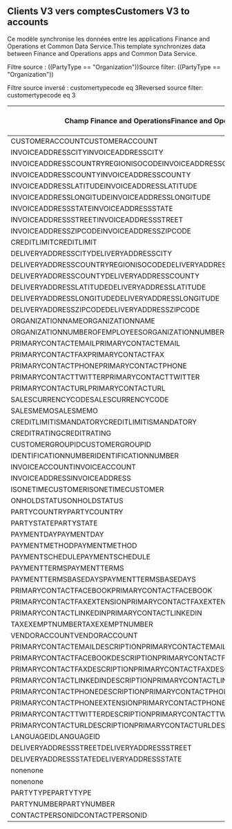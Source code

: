 ## <a name="customers-v3-to-accounts"></a><span data-ttu-id="240d4-101">Clients V3 vers comptes</span><span class="sxs-lookup"><span data-stu-id="240d4-101">Customers V3 to accounts</span></span>

<span data-ttu-id="240d4-102">Ce modèle synchronise les données entre les applications Finance and Operations et Common Data Service.</span><span class="sxs-lookup"><span data-stu-id="240d4-102">This template synchronizes data between Finance and Operations apps and Common Data Service.</span></span>

<span data-ttu-id="240d4-103">Filtre source : ((PartyType == "Organization"))</span><span class="sxs-lookup"><span data-stu-id="240d4-103">Source filter: ((PartyType == "Organization"))</span></span>

<span data-ttu-id="240d4-104">Filtre source inversé : customertypecode eq 3</span><span class="sxs-lookup"><span data-stu-id="240d4-104">Reversed source filter: customertypecode eq 3</span></span>

<span data-ttu-id="240d4-105">Champ Finance and Operations</span><span class="sxs-lookup"><span data-stu-id="240d4-105">Finance and Operations field</span></span> | <span data-ttu-id="240d4-106">Type de mappage</span><span class="sxs-lookup"><span data-stu-id="240d4-106">Map type</span></span> | <span data-ttu-id="240d4-107">Autre champ Dynamics 365</span><span class="sxs-lookup"><span data-stu-id="240d4-107">Other Dynamics 365 field</span></span> | <span data-ttu-id="240d4-108">Valeur par défaut</span><span class="sxs-lookup"><span data-stu-id="240d4-108">Default value</span></span>
---|---|---|---
<span data-ttu-id="240d4-109">CUSTOMERACCOUNT</span><span class="sxs-lookup"><span data-stu-id="240d4-109">CUSTOMERACCOUNT</span></span> | = | <span data-ttu-id="240d4-110">accountnumber</span><span class="sxs-lookup"><span data-stu-id="240d4-110">accountnumber</span></span> | 
<span data-ttu-id="240d4-111">INVOICEADDRESSCITY</span><span class="sxs-lookup"><span data-stu-id="240d4-111">INVOICEADDRESSCITY</span></span> | = | <span data-ttu-id="240d4-112">address2_city</span><span class="sxs-lookup"><span data-stu-id="240d4-112">address2_city</span></span> | 
<span data-ttu-id="240d4-113">INVOICEADDRESSCOUNTRYREGIONISOCODE</span><span class="sxs-lookup"><span data-stu-id="240d4-113">INVOICEADDRESSCOUNTRYREGIONISOCODE</span></span> | = | <span data-ttu-id="240d4-114">address2_country</span><span class="sxs-lookup"><span data-stu-id="240d4-114">address2_country</span></span> | 
<span data-ttu-id="240d4-115">INVOICEADDRESSCOUNTY</span><span class="sxs-lookup"><span data-stu-id="240d4-115">INVOICEADDRESSCOUNTY</span></span> | = | <span data-ttu-id="240d4-116">address2_county</span><span class="sxs-lookup"><span data-stu-id="240d4-116">address2_county</span></span> | 
<span data-ttu-id="240d4-117">INVOICEADDRESSLATITUDE</span><span class="sxs-lookup"><span data-stu-id="240d4-117">INVOICEADDRESSLATITUDE</span></span> | > | <span data-ttu-id="240d4-118">address2_latitude</span><span class="sxs-lookup"><span data-stu-id="240d4-118">address2_latitude</span></span> | 
<span data-ttu-id="240d4-119">INVOICEADDRESSLONGITUDE</span><span class="sxs-lookup"><span data-stu-id="240d4-119">INVOICEADDRESSLONGITUDE</span></span> | > | <span data-ttu-id="240d4-120">address2_longitude</span><span class="sxs-lookup"><span data-stu-id="240d4-120">address2_longitude</span></span> | 
<span data-ttu-id="240d4-121">INVOICEADDRESSSTATE</span><span class="sxs-lookup"><span data-stu-id="240d4-121">INVOICEADDRESSSTATE</span></span> | = | <span data-ttu-id="240d4-122">address2_stateorprovince</span><span class="sxs-lookup"><span data-stu-id="240d4-122">address2_stateorprovince</span></span> | 
<span data-ttu-id="240d4-123">INVOICEADDRESSSTREET</span><span class="sxs-lookup"><span data-stu-id="240d4-123">INVOICEADDRESSSTREET</span></span> | = | <span data-ttu-id="240d4-124">address2_line1</span><span class="sxs-lookup"><span data-stu-id="240d4-124">address2_line1</span></span> | 
<span data-ttu-id="240d4-125">INVOICEADDRESSZIPCODE</span><span class="sxs-lookup"><span data-stu-id="240d4-125">INVOICEADDRESSZIPCODE</span></span> | = | <span data-ttu-id="240d4-126">address2_postalcode</span><span class="sxs-lookup"><span data-stu-id="240d4-126">address2_postalcode</span></span> | 
<span data-ttu-id="240d4-127">CREDITLIMIT</span><span class="sxs-lookup"><span data-stu-id="240d4-127">CREDITLIMIT</span></span> | = | <span data-ttu-id="240d4-128">creditlimit</span><span class="sxs-lookup"><span data-stu-id="240d4-128">creditlimit</span></span> | 
<span data-ttu-id="240d4-129">DELIVERYADDRESSCITY</span><span class="sxs-lookup"><span data-stu-id="240d4-129">DELIVERYADDRESSCITY</span></span> | = | <span data-ttu-id="240d4-130">address1_city</span><span class="sxs-lookup"><span data-stu-id="240d4-130">address1_city</span></span> | 
<span data-ttu-id="240d4-131">DELIVERYADDRESSCOUNTRYREGIONISOCODE</span><span class="sxs-lookup"><span data-stu-id="240d4-131">DELIVERYADDRESSCOUNTRYREGIONISOCODE</span></span> | = | <span data-ttu-id="240d4-132">address1_country</span><span class="sxs-lookup"><span data-stu-id="240d4-132">address1_country</span></span> | 
<span data-ttu-id="240d4-133">DELIVERYADDRESSCOUNTY</span><span class="sxs-lookup"><span data-stu-id="240d4-133">DELIVERYADDRESSCOUNTY</span></span> | = | <span data-ttu-id="240d4-134">address1_county</span><span class="sxs-lookup"><span data-stu-id="240d4-134">address1_county</span></span> | 
<span data-ttu-id="240d4-135">DELIVERYADDRESSLATITUDE</span><span class="sxs-lookup"><span data-stu-id="240d4-135">DELIVERYADDRESSLATITUDE</span></span> | > | <span data-ttu-id="240d4-136">address1_latitude</span><span class="sxs-lookup"><span data-stu-id="240d4-136">address1_latitude</span></span> | 
<span data-ttu-id="240d4-137">DELIVERYADDRESSLONGITUDE</span><span class="sxs-lookup"><span data-stu-id="240d4-137">DELIVERYADDRESSLONGITUDE</span></span> | > | <span data-ttu-id="240d4-138">address1_longitude</span><span class="sxs-lookup"><span data-stu-id="240d4-138">address1_longitude</span></span> | 
<span data-ttu-id="240d4-139">DELIVERYADDRESSZIPCODE</span><span class="sxs-lookup"><span data-stu-id="240d4-139">DELIVERYADDRESSZIPCODE</span></span> | = | <span data-ttu-id="240d4-140">address1_postalcode</span><span class="sxs-lookup"><span data-stu-id="240d4-140">address1_postalcode</span></span> | 
<span data-ttu-id="240d4-141">ORGANIZATIONNAME</span><span class="sxs-lookup"><span data-stu-id="240d4-141">ORGANIZATIONNAME</span></span> | = | <span data-ttu-id="240d4-142">name</span><span class="sxs-lookup"><span data-stu-id="240d4-142">name</span></span> | 
<span data-ttu-id="240d4-143">ORGANIZATIONNUMBEROFEMPLOYEES</span><span class="sxs-lookup"><span data-stu-id="240d4-143">ORGANIZATIONNUMBEROFEMPLOYEES</span></span> | = | <span data-ttu-id="240d4-144">numberofemployees</span><span class="sxs-lookup"><span data-stu-id="240d4-144">numberofemployees</span></span> | 
<span data-ttu-id="240d4-145">PRIMARYCONTACTEMAIL</span><span class="sxs-lookup"><span data-stu-id="240d4-145">PRIMARYCONTACTEMAIL</span></span> | = | <span data-ttu-id="240d4-146">emailaddress1</span><span class="sxs-lookup"><span data-stu-id="240d4-146">emailaddress1</span></span> | 
<span data-ttu-id="240d4-147">PRIMARYCONTACTFAX</span><span class="sxs-lookup"><span data-stu-id="240d4-147">PRIMARYCONTACTFAX</span></span> | = | <span data-ttu-id="240d4-148">fax</span><span class="sxs-lookup"><span data-stu-id="240d4-148">fax</span></span> | 
<span data-ttu-id="240d4-149">PRIMARYCONTACTPHONE</span><span class="sxs-lookup"><span data-stu-id="240d4-149">PRIMARYCONTACTPHONE</span></span> | = | <span data-ttu-id="240d4-150">telephone1</span><span class="sxs-lookup"><span data-stu-id="240d4-150">telephone1</span></span> | 
<span data-ttu-id="240d4-151">PRIMARYCONTACTTWITTER</span><span class="sxs-lookup"><span data-stu-id="240d4-151">PRIMARYCONTACTTWITTER</span></span> | = | <span data-ttu-id="240d4-152">primarytwitterid</span><span class="sxs-lookup"><span data-stu-id="240d4-152">primarytwitterid</span></span> | 
<span data-ttu-id="240d4-153">PRIMARYCONTACTURL</span><span class="sxs-lookup"><span data-stu-id="240d4-153">PRIMARYCONTACTURL</span></span> | = | <span data-ttu-id="240d4-154">websiteurl</span><span class="sxs-lookup"><span data-stu-id="240d4-154">websiteurl</span></span> | 
<span data-ttu-id="240d4-155">SALESCURRENCYCODE</span><span class="sxs-lookup"><span data-stu-id="240d4-155">SALESCURRENCYCODE</span></span> | = | <span data-ttu-id="240d4-156">transactioncurrencyid.isocurrencycode</span><span class="sxs-lookup"><span data-stu-id="240d4-156">transactioncurrencyid.isocurrencycode</span></span> | 
<span data-ttu-id="240d4-157">SALESMEMO</span><span class="sxs-lookup"><span data-stu-id="240d4-157">SALESMEMO</span></span> | = | <span data-ttu-id="240d4-158">description</span><span class="sxs-lookup"><span data-stu-id="240d4-158">description</span></span> | 
<span data-ttu-id="240d4-159">CREDITLIMITISMANDATORY</span><span class="sxs-lookup"><span data-stu-id="240d4-159">CREDITLIMITISMANDATORY</span></span> | >< | <span data-ttu-id="240d4-160">msdyn_creditlimitismandatory</span><span class="sxs-lookup"><span data-stu-id="240d4-160">msdyn_creditlimitismandatory</span></span> | 
<span data-ttu-id="240d4-161">CREDITRATING</span><span class="sxs-lookup"><span data-stu-id="240d4-161">CREDITRATING</span></span> | = | <span data-ttu-id="240d4-162">msdyn_creditrating</span><span class="sxs-lookup"><span data-stu-id="240d4-162">msdyn_creditrating</span></span> | 
<span data-ttu-id="240d4-163">CUSTOMERGROUPID</span><span class="sxs-lookup"><span data-stu-id="240d4-163">CUSTOMERGROUPID</span></span> | = | <span data-ttu-id="240d4-164">msdyn_customergroupid.msdyn_groupid</span><span class="sxs-lookup"><span data-stu-id="240d4-164">msdyn_customergroupid.msdyn_groupid</span></span> | 
<span data-ttu-id="240d4-165">IDENTIFICATIONNUMBER</span><span class="sxs-lookup"><span data-stu-id="240d4-165">IDENTIFICATIONNUMBER</span></span> | = | <span data-ttu-id="240d4-166">msdyn_identificationnumber</span><span class="sxs-lookup"><span data-stu-id="240d4-166">msdyn_identificationnumber</span></span> | 
<span data-ttu-id="240d4-167">INVOICEACCOUNT</span><span class="sxs-lookup"><span data-stu-id="240d4-167">INVOICEACCOUNT</span></span> | = | <span data-ttu-id="240d4-168">msdyn_billingaccount.accountnumber</span><span class="sxs-lookup"><span data-stu-id="240d4-168">msdyn_billingaccount.accountnumber</span></span> | 
<span data-ttu-id="240d4-169">INVOICEADDRESS</span><span class="sxs-lookup"><span data-stu-id="240d4-169">INVOICEADDRESS</span></span> | >< | <span data-ttu-id="240d4-170">msdyn_invoiceaddress</span><span class="sxs-lookup"><span data-stu-id="240d4-170">msdyn_invoiceaddress</span></span> | 
<span data-ttu-id="240d4-171">ISONETIMECUSTOMER</span><span class="sxs-lookup"><span data-stu-id="240d4-171">ISONETIMECUSTOMER</span></span> | >< | <span data-ttu-id="240d4-172">msdyn_onetimecustomer</span><span class="sxs-lookup"><span data-stu-id="240d4-172">msdyn_onetimecustomer</span></span> | 
<span data-ttu-id="240d4-173">ONHOLDSTATUS</span><span class="sxs-lookup"><span data-stu-id="240d4-173">ONHOLDSTATUS</span></span> | >< | <span data-ttu-id="240d4-174">msdyn_onholdstatus</span><span class="sxs-lookup"><span data-stu-id="240d4-174">msdyn_onholdstatus</span></span> | 
<span data-ttu-id="240d4-175">PARTYCOUNTRY</span><span class="sxs-lookup"><span data-stu-id="240d4-175">PARTYCOUNTRY</span></span> | = | <span data-ttu-id="240d4-176">msdyn_partycountry</span><span class="sxs-lookup"><span data-stu-id="240d4-176">msdyn_partycountry</span></span> | 
<span data-ttu-id="240d4-177">PARTYSTATE</span><span class="sxs-lookup"><span data-stu-id="240d4-177">PARTYSTATE</span></span> | = | <span data-ttu-id="240d4-178">msdyn_partystateprovince</span><span class="sxs-lookup"><span data-stu-id="240d4-178">msdyn_partystateprovince</span></span> | 
<span data-ttu-id="240d4-179">PAYMENTDAY</span><span class="sxs-lookup"><span data-stu-id="240d4-179">PAYMENTDAY</span></span> | = | <span data-ttu-id="240d4-180">msdyn_paymentday.msdyn_name</span><span class="sxs-lookup"><span data-stu-id="240d4-180">msdyn_paymentday.msdyn_name</span></span> | 
<span data-ttu-id="240d4-181">PAYMENTMETHOD</span><span class="sxs-lookup"><span data-stu-id="240d4-181">PAYMENTMETHOD</span></span> | = | <span data-ttu-id="240d4-182">msdyn_customerpaymentmethod.msdyn_name</span><span class="sxs-lookup"><span data-stu-id="240d4-182">msdyn_customerpaymentmethod.msdyn_name</span></span> | 
<span data-ttu-id="240d4-183">PAYMENTSCHEDULE</span><span class="sxs-lookup"><span data-stu-id="240d4-183">PAYMENTSCHEDULE</span></span> | = | <span data-ttu-id="240d4-184">msdyn_paymentschedule.msdyn_name</span><span class="sxs-lookup"><span data-stu-id="240d4-184">msdyn_paymentschedule.msdyn_name</span></span> | 
<span data-ttu-id="240d4-185">PAYMENTTERMS</span><span class="sxs-lookup"><span data-stu-id="240d4-185">PAYMENTTERMS</span></span> | = | <span data-ttu-id="240d4-186">msdyn_paymentterm.msdyn_name</span><span class="sxs-lookup"><span data-stu-id="240d4-186">msdyn_paymentterm.msdyn_name</span></span> | 
<span data-ttu-id="240d4-187">PAYMENTTERMSBASEDAYS</span><span class="sxs-lookup"><span data-stu-id="240d4-187">PAYMENTTERMSBASEDAYS</span></span> | = | <span data-ttu-id="240d4-188">msdyn_paymenttermsbasedays</span><span class="sxs-lookup"><span data-stu-id="240d4-188">msdyn_paymenttermsbasedays</span></span> | 
<span data-ttu-id="240d4-189">PRIMARYCONTACTFACEBOOK</span><span class="sxs-lookup"><span data-stu-id="240d4-189">PRIMARYCONTACTFACEBOOK</span></span> | = | <span data-ttu-id="240d4-190">msdyn_primaryfacebookid</span><span class="sxs-lookup"><span data-stu-id="240d4-190">msdyn_primaryfacebookid</span></span> | 
<span data-ttu-id="240d4-191">PRIMARYCONTACTFAXEXTENSION</span><span class="sxs-lookup"><span data-stu-id="240d4-191">PRIMARYCONTACTFAXEXTENSION</span></span> | = | <span data-ttu-id="240d4-192">msdyn_faxextension</span><span class="sxs-lookup"><span data-stu-id="240d4-192">msdyn_faxextension</span></span> | 
<span data-ttu-id="240d4-193">PRIMARYCONTACTLINKEDIN</span><span class="sxs-lookup"><span data-stu-id="240d4-193">PRIMARYCONTACTLINKEDIN</span></span> | = | <span data-ttu-id="240d4-194">msdyn_primarylinkedinid</span><span class="sxs-lookup"><span data-stu-id="240d4-194">msdyn_primarylinkedinid</span></span> | 
<span data-ttu-id="240d4-195">TAXEXEMPTNUMBER</span><span class="sxs-lookup"><span data-stu-id="240d4-195">TAXEXEMPTNUMBER</span></span> | = | <span data-ttu-id="240d4-196">msdyn_taxexemptnumber</span><span class="sxs-lookup"><span data-stu-id="240d4-196">msdyn_taxexemptnumber</span></span> | 
<span data-ttu-id="240d4-197">VENDORACCOUNT</span><span class="sxs-lookup"><span data-stu-id="240d4-197">VENDORACCOUNT</span></span> | = | <span data-ttu-id="240d4-198">msdyn_vendor.msdyn_vendoraccountnumber</span><span class="sxs-lookup"><span data-stu-id="240d4-198">msdyn_vendor.msdyn_vendoraccountnumber</span></span> | 
<span data-ttu-id="240d4-199">PRIMARYCONTACTEMAILDESCRIPTION</span><span class="sxs-lookup"><span data-stu-id="240d4-199">PRIMARYCONTACTEMAILDESCRIPTION</span></span> | = | <span data-ttu-id="240d4-200">msdyn_emailaddress1description</span><span class="sxs-lookup"><span data-stu-id="240d4-200">msdyn_emailaddress1description</span></span> | 
<span data-ttu-id="240d4-201">PRIMARYCONTACTFACEBOOKDESCRIPTION</span><span class="sxs-lookup"><span data-stu-id="240d4-201">PRIMARYCONTACTFACEBOOKDESCRIPTION</span></span> | = | <span data-ttu-id="240d4-202">msdyn_primaryfacebookdescription</span><span class="sxs-lookup"><span data-stu-id="240d4-202">msdyn_primaryfacebookdescription</span></span> | 
<span data-ttu-id="240d4-203">PRIMARYCONTACTFAXDESCRIPTION</span><span class="sxs-lookup"><span data-stu-id="240d4-203">PRIMARYCONTACTFAXDESCRIPTION</span></span> | = | <span data-ttu-id="240d4-204">msdyn_faxdescription</span><span class="sxs-lookup"><span data-stu-id="240d4-204">msdyn_faxdescription</span></span> | 
<span data-ttu-id="240d4-205">PRIMARYCONTACTLINKEDINDESCRIPTION</span><span class="sxs-lookup"><span data-stu-id="240d4-205">PRIMARYCONTACTLINKEDINDESCRIPTION</span></span> | = | <span data-ttu-id="240d4-206">msdyn_primarylinkedindescrption</span><span class="sxs-lookup"><span data-stu-id="240d4-206">msdyn_primarylinkedindescrption</span></span> | 
<span data-ttu-id="240d4-207">PRIMARYCONTACTPHONEDESCRIPTION</span><span class="sxs-lookup"><span data-stu-id="240d4-207">PRIMARYCONTACTPHONEDESCRIPTION</span></span> | = | <span data-ttu-id="240d4-208">msdyn_telephone1description</span><span class="sxs-lookup"><span data-stu-id="240d4-208">msdyn_telephone1description</span></span> | 
<span data-ttu-id="240d4-209">PRIMARYCONTACTPHONEEXTENSION</span><span class="sxs-lookup"><span data-stu-id="240d4-209">PRIMARYCONTACTPHONEEXTENSION</span></span> | = | <span data-ttu-id="240d4-210">msdyn_telephone1extension</span><span class="sxs-lookup"><span data-stu-id="240d4-210">msdyn_telephone1extension</span></span> | 
<span data-ttu-id="240d4-211">PRIMARYCONTACTTWITTERDESCRIPTION</span><span class="sxs-lookup"><span data-stu-id="240d4-211">PRIMARYCONTACTTWITTERDESCRIPTION</span></span> | = | <span data-ttu-id="240d4-212">msdyn_primarytwitteriddescription</span><span class="sxs-lookup"><span data-stu-id="240d4-212">msdyn_primarytwitteriddescription</span></span> | 
<span data-ttu-id="240d4-213">PRIMARYCONTACTURLDESCRIPTION</span><span class="sxs-lookup"><span data-stu-id="240d4-213">PRIMARYCONTACTURLDESCRIPTION</span></span> | = | <span data-ttu-id="240d4-214">msdyn_websiteurldescription</span><span class="sxs-lookup"><span data-stu-id="240d4-214">msdyn_websiteurldescription</span></span> | 
<span data-ttu-id="240d4-215">LANGUAGEID</span><span class="sxs-lookup"><span data-stu-id="240d4-215">LANGUAGEID</span></span> | << | <span data-ttu-id="240d4-216">none</span><span class="sxs-lookup"><span data-stu-id="240d4-216">none</span></span> | <span data-ttu-id="240d4-217">en-us</span><span class="sxs-lookup"><span data-stu-id="240d4-217">en-us</span></span>
<span data-ttu-id="240d4-218">DELIVERYADDRESSSTREET</span><span class="sxs-lookup"><span data-stu-id="240d4-218">DELIVERYADDRESSSTREET</span></span> | = | <span data-ttu-id="240d4-219">address1_line1</span><span class="sxs-lookup"><span data-stu-id="240d4-219">address1_line1</span></span> | 
<span data-ttu-id="240d4-220">DELIVERYADDRESSSTATE</span><span class="sxs-lookup"><span data-stu-id="240d4-220">DELIVERYADDRESSSTATE</span></span> | = | <span data-ttu-id="240d4-221">address1_stateorprovince</span><span class="sxs-lookup"><span data-stu-id="240d4-221">address1_stateorprovince</span></span> | 
<span data-ttu-id="240d4-222">none</span><span class="sxs-lookup"><span data-stu-id="240d4-222">none</span></span> | >> | <span data-ttu-id="240d4-223">address1_addresstypecode</span><span class="sxs-lookup"><span data-stu-id="240d4-223">address1_addresstypecode</span></span> | <span data-ttu-id="240d4-224">2</span><span class="sxs-lookup"><span data-stu-id="240d4-224">2</span></span>
<span data-ttu-id="240d4-225">none</span><span class="sxs-lookup"><span data-stu-id="240d4-225">none</span></span> | >> | <span data-ttu-id="240d4-226">customertypecode</span><span class="sxs-lookup"><span data-stu-id="240d4-226">customertypecode</span></span> | <span data-ttu-id="240d4-227">3</span><span class="sxs-lookup"><span data-stu-id="240d4-227">3</span></span>
<span data-ttu-id="240d4-228">PARTYTYPE</span><span class="sxs-lookup"><span data-stu-id="240d4-228">PARTYTYPE</span></span> | << | <span data-ttu-id="240d4-229">none</span><span class="sxs-lookup"><span data-stu-id="240d4-229">none</span></span> | <span data-ttu-id="240d4-230">Organisation</span><span class="sxs-lookup"><span data-stu-id="240d4-230">Organization</span></span>
<span data-ttu-id="240d4-231">PARTYNUMBER</span><span class="sxs-lookup"><span data-stu-id="240d4-231">PARTYNUMBER</span></span> | = | <span data-ttu-id="240d4-232">msdyn_partynumber</span><span class="sxs-lookup"><span data-stu-id="240d4-232">msdyn_partynumber</span></span> | 
<span data-ttu-id="240d4-233">CONTACTPERSONID</span><span class="sxs-lookup"><span data-stu-id="240d4-233">CONTACTPERSONID</span></span> | = | <span data-ttu-id="240d4-234">primarycontactid.msdyn_contactpersonid</span><span class="sxs-lookup"><span data-stu-id="240d4-234">primarycontactid.msdyn_contactpersonid</span></span> | 
